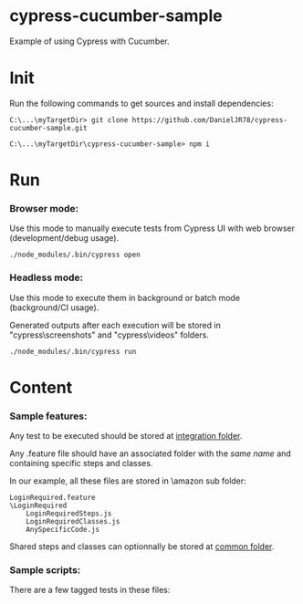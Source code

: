 # cypress-cucumber-sample
Example of using Cypress with Cucumber.

# Init
Run the following commands to get sources and install dependencies:  
  ```
  C:\...\myTargetDir> git clone https://github.com/DanielJR78/cypress-cucumber-sample.git
  
  C:\...\myTargetDir\cypress-cucumber-sample> npm i  
  ```  

# Run
### Browser mode:
Use this mode to manually execute tests from Cypress UI with web browser (development/debug usage).
  ```
  ./node_modules/.bin/cypress open
  ```
### Headless mode:
Use this mode to execute them in background or batch mode (background/CI usage).

Generated outputs after each execution will be stored in "cypress\screenshots" and "cypress\videos" folders.
  ```
  ./node_modules/.bin/cypress run
  ```


# Content
### Sample features:
Any test to be executed should be stored at [integration folder](https://github.com/DanielJR78/cypress-cucumber-sample/tree/main/cypress/integration).
 
Any .feature file should have an associated folder with the *same name* and containing specific steps and classes. 

In our example, all these files are stored in \amazon sub folder:

```
LoginRequired.feature
\LoginRequired
    LoginRequiredSteps.js
    LoginRequiredClasses.js
    AnySpecificCode.js
```

Shared steps and classes can optionnally be stored at [common folder](https://github.com/DanielJR78/cypress-cucumber-sample/tree/main/cypress/integration/common).
### Sample scripts:
There are a few tagged tests in these files:


